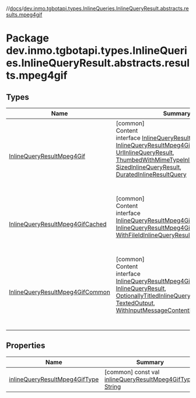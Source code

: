 //[docs](../../index.md)/[dev.inmo.tgbotapi.types.InlineQueries.InlineQueryResult.abstracts.results.mpeg4gif](index.md)



# Package dev.inmo.tgbotapi.types.InlineQueries.InlineQueryResult.abstracts.results.mpeg4gif  


## Types  
  
|  Name |  Summary | 
|---|---|
| <a name="dev.inmo.tgbotapi.types.InlineQueries.InlineQueryResult.abstracts.results.mpeg4gif/InlineQueryResultMpeg4Gif///PointingToDeclaration/"></a>[InlineQueryResultMpeg4Gif](-inline-query-result-mpeg4-gif/index.md)| <a name="dev.inmo.tgbotapi.types.InlineQueries.InlineQueryResult.abstracts.results.mpeg4gif/InlineQueryResultMpeg4Gif///PointingToDeclaration/"></a>[common]  <br>Content  <br>interface [InlineQueryResultMpeg4Gif](-inline-query-result-mpeg4-gif/index.md) : [InlineQueryResultMpeg4GifCommon](-inline-query-result-mpeg4-gif-common/index.md), [UrlInlineQueryResult](../dev.inmo.tgbotapi.types.InlineQueries.InlineQueryResult.abstracts/-url-inline-query-result/index.md), [ThumbedWithMimeTypeInlineQueryResult](../dev.inmo.tgbotapi.types.InlineQueries.InlineQueryResult.abstracts/-thumbed-with-mime-type-inline-query-result/index.md), [SizedInlineQueryResult](../dev.inmo.tgbotapi.types.InlineQueries.InlineQueryResult.abstracts/-sized-inline-query-result/index.md), [DuratedInlineResultQuery](../dev.inmo.tgbotapi.types.InlineQueries.InlineQueryResult.abstracts/-durated-inline-result-query/index.md)  <br><br><br>|
| <a name="dev.inmo.tgbotapi.types.InlineQueries.InlineQueryResult.abstracts.results.mpeg4gif/InlineQueryResultMpeg4GifCached///PointingToDeclaration/"></a>[InlineQueryResultMpeg4GifCached](-inline-query-result-mpeg4-gif-cached/index.md)| <a name="dev.inmo.tgbotapi.types.InlineQueries.InlineQueryResult.abstracts.results.mpeg4gif/InlineQueryResultMpeg4GifCached///PointingToDeclaration/"></a>[common]  <br>Content  <br>interface [InlineQueryResultMpeg4GifCached](-inline-query-result-mpeg4-gif-cached/index.md) : [InlineQueryResultMpeg4GifCommon](-inline-query-result-mpeg4-gif-common/index.md), [WithFileIdInlineQueryResult](../dev.inmo.tgbotapi.types.InlineQueries.InlineQueryResult.abstracts/-with-file-id-inline-query-result/index.md)  <br><br><br>|
| <a name="dev.inmo.tgbotapi.types.InlineQueries.InlineQueryResult.abstracts.results.mpeg4gif/InlineQueryResultMpeg4GifCommon///PointingToDeclaration/"></a>[InlineQueryResultMpeg4GifCommon](-inline-query-result-mpeg4-gif-common/index.md)| <a name="dev.inmo.tgbotapi.types.InlineQueries.InlineQueryResult.abstracts.results.mpeg4gif/InlineQueryResultMpeg4GifCommon///PointingToDeclaration/"></a>[common]  <br>Content  <br>interface [InlineQueryResultMpeg4GifCommon](-inline-query-result-mpeg4-gif-common/index.md) : [InlineQueryResult](../dev.inmo.tgbotapi.types.InlineQueries.InlineQueryResult.abstracts/-inline-query-result/index.md), [OptionallyTitledInlineQueryResult](../dev.inmo.tgbotapi.types.InlineQueries.InlineQueryResult.abstracts/-optionally-titled-inline-query-result/index.md), [TextedOutput](../dev.inmo.tgbotapi.CommonAbstracts/-texted-output/index.md), [WithInputMessageContentInlineQueryResult](../dev.inmo.tgbotapi.types.InlineQueries.InlineQueryResult.abstracts/-with-input-message-content-inline-query-result/index.md)  <br><br><br>|


## Properties  
  
|  Name |  Summary | 
|---|---|
| <a name="dev.inmo.tgbotapi.types.InlineQueries.InlineQueryResult.abstracts.results.mpeg4gif//inlineQueryResultMpeg4GifType/#/PointingToDeclaration/"></a>[inlineQueryResultMpeg4GifType](inline-query-result-mpeg4-gif-type.md)| <a name="dev.inmo.tgbotapi.types.InlineQueries.InlineQueryResult.abstracts.results.mpeg4gif//inlineQueryResultMpeg4GifType/#/PointingToDeclaration/"></a> [common] const val [inlineQueryResultMpeg4GifType](inline-query-result-mpeg4-gif-type.md): [String](https://kotlinlang.org/api/latest/jvm/stdlib/kotlin/-string/index.html)   <br>|

